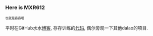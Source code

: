 ### Here is **MXR612**

<font size="1">也就是淼淼啦</font>

平时在GitHub水水[博客]([MXR612](https://mxr612.github.io/)), 存存训练的[代码](https://github.com/MXR612/OI-log), 偶尔旁观一下其他dalao的项目.